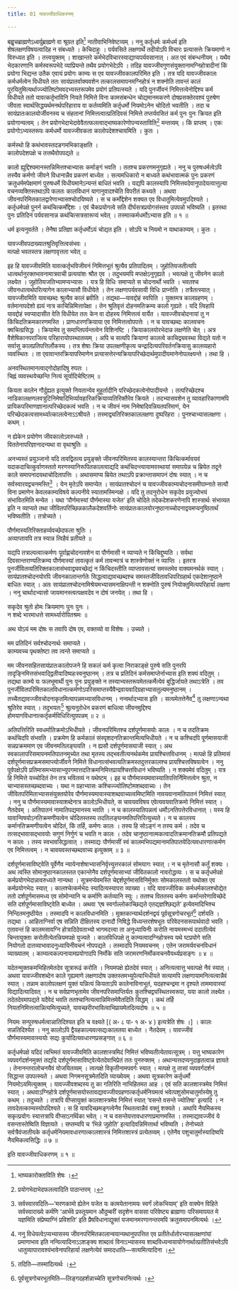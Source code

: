 ```yaml
---
title: 01 यावज्जीवाधिकरणम्

---
```

बह्वृचब्राह्मणेऽध्वर्युब्राह्मणे वा श्रूयत इति[^1] नातीवाभिनिवेष्टव्यम् । ननु कर्तृधर्मः कर्मधर्म इति शेषलक्षणविषयत्वादिह न संबध्यते । केचिदाहुः । पर्यवसिते लक्षणार्थे तदीयोऽपि विचारः प्रत्यासत्तेः क्रियमाणो न विरुध्यत इति । तत्त्वयुक्तम् । शाखान्तरे कर्मभेदविचारस्याद्याप्यपर्यवसानात् । अत एवं संबन्धनीयम् । यथैव भेदकारणानि कर्मस्वरूपभेदे व्याप्रियन्ते तथैव प्रयोगभेदेऽपि । तदिह यावज्जीवगुणसंयुक्तानामग्निहोत्रादीनां किं प्रयोगा भिद्यन्त उतैक एवायं प्रयोगः काम्यः स एव यावज्जीवकालपरिमित इति । तत्र यदि यावज्जीवकालः कर्मधर्मत्वेन विधीयते ततः सायंप्रातर्वाक्यवशेन तत्कालसमापनमग्निहोत्रं न शक्नोति तावन्तं कालं पूरयितुमित्यर्थाज्ज्योतिष्टोमवदभ्यस्तरूपमेव प्रयोगं प्रतिपत्स्यते । यदि पुनर्जीवनं निमित्तत्वेनोद्दिश्य कर्म विधीयते ततो यावत्कर्तृभाविनि नियते निमित्ते विना कामसंबन्धेन चोद्यमानमकरणे दोषप्रसक्तेरवश्यं पुरुषेण जीवता स्वार्थसिद्ध्यर्थमनर्थपरिहाराय वा कर्तव्यमिति कर्तृधर्मो नियमोऽनेन चोदितो भवतीति । तदा च सायंप्रातःकालयोर्जीवनस्य च संहतानां निमित्तत्वात्प्रतिदिवसं निमित्ते तप्तर्यवसितं कर्म पुनः पुनः क्रियत इति प्रयोगान्यत्वम् । तेन प्रयोगभेदाभेदावेवैतत्फलत्वाद्भाष्यकारेणोपन्यस्ताविति[^2] मन्तव्यम् । किं प्राप्तम् । एकः प्रयोगोऽभ्यस्तरूपः कर्मधर्मो यावज्जीवकता कालोपदेशश्चायमिति । कुतः ।

[^1]: भाष्यकारोक्ताविति शेषः ।


[^2]: प्रयोगभेदाभेदफलत्वादिति पाठान्तरम् ।


कर्मस्थो हि कथंभावस्तदङगमभिकाङ्क्षति ।  
कालोपदेशपक्षे च तत्तथैवोपपद्यते ॥  


कालो ह्युद्दिश्यमानस्तन्निमित्तश्चाभ्यासः कर्माङ्गं भवति । ततश्च प्रकरणमनुगृह्यते । ननु च पुरुषधर्मत्वेऽपि तस्यैव कर्मणो जीवने विधानान्नैव प्रकरणं बाध्येत । सत्यमधिकारो न बाध्यते कथंभावात्मकं पुनः प्रकरणं क्रतुधर्ममपेक्षमाणं पुरुषधर्मे विधीयमानेऽन्यन्तं बाधितं भवति । यद्यपि कालस्यापि निमित्तवदेवानुपादेयत्वात्तुल्या वचनव्यक्तिस्तथाऽपि फलतः कालविधानं यागानुवादश्चेति विपरीतं कथ्यते । अथवा जीवनपरिमितकालद्वारेणाभ्यासश्चोदयिष्यते । स च कर्मोद्देशेन शक्यत एव विधातुमित्येवमुपदिश्यते । कर्तृधर्मपक्षे पुनर्न कथंचित्कर्मोद्देशः । एवं चैकप्रयोगत्वे सति दीर्घसत्रप्रयोगसंस्तव उपपन्नो भविष्यति । इतरथा पुनः प्रतिदिनं पर्यवसानान्न कथंचित्सत्रसारूप्यं भवेत् । तस्मात्कर्मधर्मोऽभ्यास इति ॥ १ ॥

धर्म इत्यनुवर्तते । तेनैषा प्रतिज्ञा कर्तृधर्मोऽयं चोद्यत इति । सोऽपि च नियमो न याथाकाम्यम् । कुतः ।

यावज्जीवपदाख्यातश्रुतिवृत्तित्वसंभवः ।  
मत्पक्षे भवतस्तत्र लक्षणावृत्तता भवेत् ॥  


इह हि यावज्जीवमिति यावत्कर्तृभविजीवनं निमित्तभूतं श्रुत्यैव प्रतिपादितम् । जुहोतियजतीत्यपि धात्वर्थानुरक्तभावनामात्रवाची प्रत्ययांशः श्रौत एव । तदुभयमपि मप्तक्षेऽनुगृह्यते । भवत्पक्षे तु जीवनेन कालो लक्ष्येत  । जुहोतियजतिभ्यामप्यभ्यासः । यत्र हि विधिः समाप्यते स चोदनार्थो भवति । भवतश्च जीवनधात्वर्थपरित्यागेन कालाभ्यासौ विधीयेते । तेन लक्षणापर्यवसायी विधिः प्राप्नोति । तत्रैतत्स्यात् । यावज्जीवमिति यावच्छब्दः श्रुत्यैव कालं ब्रवीति । तद्यथा—यावद्दोहं स्वपिति । युक्तमत्र कालग्रहणम् । वर्तमानापदेशो ह्ययं नात्र काचिन्निमित्तापेक्षा । तेन श्रुतिवृत्तं दोहनमतिक्रम्य कालो गृह्यते । यदि त्विहापि यावद्दोहं स्वप्यादासीत वेति विधीयेत ततः केन वा दोहस्य निमित्तत्वं वार्येत । यावज्जीवचोदनायां तु न किंचिदतिक्रमकारणमस्ति । प्राणधारणक्रियाया एव निमित्तत्वोपपत्तेः । न च यावच्छब्दः कालवचनः क्वचित्प्रसिद्धः । क्रियामेव तु समाप्तिपर्यन्तत्वेन विशिनष्टि । क्रियाकालयोरभेदान्न लक्षणेति चेत् । अत्र वैशेषिकानपराजित्य परिहारायोपस्थातव्यम् । अपि च सत्यपि क्रियाणां कालत्वे काचिद्व्यवस्था विद्यते यतो न सर्वासु कालप्रतिपत्तिर्लोकस्य । तत्र शेषाः क्रिया उपलक्षणीकृत्य चन्द्रादित्यपरिवर्तनक्रियासु कालव्यहारो व्यवस्थितः । ता एवावान्तरक्रियापरिमाणेन प्रत्यासत्तेरन्यक्रियापरिच्छेदार्थमुपादीयमानेनोपलक्ष्यन्ते । तथा हि ।

अनवस्थितमानत्वाद्गोदोहादिषु रुपतः ।  
चिह्नं व्यवस्थयेच्छन्ति नित्यं सूर्यादिचेष्टितम् ॥  


कियता कालेन गौर्दुह्यत इत्युक्ते नियतान्येव मुहूर्तादीनि परिच्छेदकत्वेनोपादीयन्ते । तत्परिच्छेदश्च नाडिकालक्षणलवत्रुटिनिमेषादिभिर्व्यावहारिकक्रियाव्यतिरिक्तैरेव क्रियते । तदभ्यासवशेन तु व्यावहारिकाणामपि प्रायिकपरिमाणज्ञानात्परिच्छेदकत्वं भवति । न च जीवनं नाम निमेषादिवन्नियतपरिमाणं, येन परिच्छेदकत्वसामर्थ्यात्कालत्वेनाऽऽश्रीयते । तस्माद्व्यतिरिक्तकाललक्षणा दुष्परिहरा । पुनश्चाभ्यासलक्षणा । कथम् ।

न ह्येकेन प्रयोगेण जीवकालोऽवरुध्यते ।  
विततेनापरिज्ञानादन्यथा वा वृथाश्रुतिः ॥  


अनभ्यस्तं प्रयुञ्जानो यदि तावद्वितत्य प्रयुङ्क्ते जीवनपरिमितस्य कालस्यान्तरा किंचित्कर्मावयवं यदाकदाचित्कुर्वाणस्ततो मरणस्यानिरूपितकालत्वाद्यदि कथंचिदन्त्यायामवस्थायां समापयेन्न च म्रियेत तदूने काले समापनादयथाचोदितापत्तिः । अथासमाप्य म्रियेत तथाऽपि प्रक्रान्तासमापनं दोषः स्यात् । न च सर्वस्वारवद्वचनमस्ति[^3] । येन मृतेऽपि समाप्येत । सायंप्रातश्चोदनं च यावज्जीवकाम्यचोदनासमीपाम्नाते सत्यौ विना प्रमाणेन केवलकाम्यविषये कल्पनीये स्यातामस्मिन्पक्षे । यदि तु तदनुरोधेन सकृदेव प्रयुज्योभयं संभावितमिति मन्येत । यथा ‘पौर्णमास्यां पौर्णमास्या यजेत’ इति चोदिते तदेकदेशकरणेनापि शास्त्रार्थः संभाव्यत इति न व्याप्यते तथा जीवितपरिच्छिन्नकालैकदेशवर्तिनोः सायंप्रातःकालयोरनुष्ठानाच्चोदनाद्वयमप्यनुष्ठितार्थं भविष्यतीति । तत्रोच्यते ।

[^3]: सर्वस्वारवदिति—‘मरणकामो ह्येतेन यजेत यः कामयेतानामयः स्वर्गं लोकभियाम्’ इति वाक्येन विहिते सर्वस्वाराख्ये कर्मणि ‘आर्भवे प्रस्तूयमान औदुम्बरीं सदृशेन वाससा परिवेष्ट्य ब्राह्मणाः परिसमापयत मे यज्ञमिति संप्रेष्याग्निं प्रविशति’ इति प्रैषविधानाद्युक्तं यजमानमरणानन्तरमपि क्रतुसमापनमित्यर्थः ।


पौर्णमास्यतिरिक्ताहर्व्यवच्छेदफला श्रुतिः ।  
अव्याप्तावपि तत्र स्यान्न त्विहैवं प्रतीयते ॥  


यद्यपि तत्राल्पत्वात्कर्मणः पूर्वाह्णचोदनावशेन वा पौर्णमासी न व्याप्यते न किंचिद्दुष्यति । सर्वथा दिवसान्तराण्यतिक्रम्य पौर्णमास्यां तावत्कृतं कर्म तावन्मात्रं च शास्त्रेणोक्तं न व्याप्तिः । इतरत्र पुनर्जीवितव्यतिरिक्तकालासंभवाद्व्यवच्छेद्यं न किंचिदस्तीति व्याप्तावसत्यां समस्तमेव वाक्यमनर्थकं स्यात् । सायंप्रातश्चोदनयोरपि जीवनकालान्तर्गतेः सिद्धत्वाद्यावच्छब्दश्च समस्तजीवितावधिपरिग्रहार्थ एकदेशानुष्ठाने बाधितः स्यात् । अतः सायंप्रातश्चोदनामिश्रेयमभ्यासमनाक्षिपन्ती न शक्नोति पुरुषं नियोक्तुमित्यपरिहार्या लक्षणा । ननु चार्थादभ्यासो जायमानस्त्वत्पक्षवदेव न दोषं जनयेत् । तथा हि ।

सकृदेव श्रुतो होमः क्रियमाणः पुनः पुनः ।  
न शब्दे भारमाधत्ते सामर्थ्यारोपितश्रमः ॥  


अथ योऽयं मम दोषः स तवापि दोष एव, वक्तव्यो वा विशेषः । उच्यते ।

मम प्रतिदिनं सर्वश्चोदनार्थः समाप्यते ।  
काम्यवच्च पृथक्तेष्टा तव त्वन्ते समाप्यते ॥  


मम जीवनसहितसायंप्रातःकालोपजने हि सकलं कर्म कृत्वा निराकाङ्क्षे पुरुषे सति पुनरपि तादृङ्निमित्तसंभवाद्द्वितीयादिष्वहःस्वनुष्ठानम् । तत्र च प्रतिदिनं कर्मसमाप्तेर्नाभ्यास इति शक्यं वदितुम् । तद्यथा काम्ये यः फलभूमार्थी पुनः पुनः प्रयुङ्क्ते न तस्याभ्यस्तरूपमेतत्कर्मेत्येवं बुद्धिर्जायते तथाऽत्रेति । तव पुनर्जीवितपरिमितकालविधानात्कर्मणोऽपरिसमाप्तस्यैवैन्द्रवायवादिग्रहाभ्यासतुल्यमनुष्ठानम् । तच्चैतद्यावज्जीवचोदनाकृतमित्यापन्नमभ्यासविधानम् । नन्वर्थादभ्यास इति । सत्यमेतत्तेनैव[^4] तु लक्षणाऽन्यथा श्रुतिरेव स्यात् । तदुभयतः[^5] श्रुत्यनुरोधेन प्रकरणं बाधित्वा जीवनमुद्दिश्य होमयागविधानात्कर्तृकर्मविधिरित्युपपन्नम् ॥ २ ॥

[^4]: ननु विधेयत्वेऽप्यभ्यासस्य जीवनपरिमितकालान्वयान्यथानुपपत्तित एव प्रतीतेर्धातोरभ्यासलक्षणांयां प्रमाणाभाव इति नन्वित्यादिनाऽऽशङ्क्य शाब्दत्वं विनाऽभ्यासस्य शाब्दविध्यन्वयायोगेनार्थात्प्रतीतिसंभवेऽपि धातुव्यापारावश्यंभावेनापरिहार्या लक्षणेत्येवं समादधाति—सत्यमित्यादिना ।


[^5]: तदिति—तस्मादित्यर्थः ।


अतिपत्तिरिति स्वधर्मातिक्रमोऽभिधीयते । जीवनपरिमितश्च दर्शपूर्णमासयोः कालः । न च तदतिक्रमः कथंचिदपि संभवति । प्रक्रमेण हि कर्मकालं संस्पृशदनतिक्रान्तमित्यभिधीयते । न च कश्चिदपि पूर्णमासयाजी सन्नप्रक्रममाण एव जीवनमतिलङ्घयति । न ह्यसौ दर्शपूर्णमासयाजी स्यात् । अथ स्वकालापरिसमापनमतिपातनमुच्येत तथा मृतस्य तद्भवतीत्यनर्थकमेव प्रायश्चित्तविधानम् । मत्पक्षे हि प्रतिमासं दर्शपूर्णमासप्रक्रमसमाप्त्योर्जीवने निमित्ते विधानात्संभवत्यतिक्रमस्तदुत्तरकालश्च प्रायश्चित्तविषयत्वेन । ननु पूर्वपक्षेऽपि प्रतिमासमभ्यासाभ्युपगमात्तदतिक्रमनिमित्तप्रायश्चित्तविधानं भविष्यति । न शक्यमेवं वदितुम् । यत्र हि निमित्ते यच्चोदितं तेन तत्र भवितव्यं न यथेष्टम् । इह च पौर्णमास्यमावास्यातिपत्तिर्निमित्तत्वेन श्रुता, न चाभ्यासस्तच्छब्दवाच्यः । यथा न ग्रहाभ्यासः कश्चिज्ज्योतिष्टोमशब्दवाच्यः । तेन जीवितपरिमिताभ्याससंयुक्तयोरेव पौर्णमास्यमावास्याशब्दवाच्यत्वमिष्टमिति नावयवानामतिपातनं निमित्तं स्यात् । ननु च पौर्णमास्यमावास्याशब्देनात्र कालोऽभिधीयते, स चावयवविषय एवेत्यवयवातिक्रमो निमित्तं स्यात् । नैतदेवम् । अतिपातनं नामातिपद्यमानस्य भवति । न च कालस्यातिपन्नत्वं धर्मोऽनतिपत्तेरविधानात् । यस्य हि यावान्विषयोऽनतिक्रमणीयत्वेन चोदितस्तस्य तदतिलङ्घनमतिपत्तिरित्युच्यते । न च कालस्य कर्मानतिक्रमणीयत्वेन चोदितं, किं तर्हि, कर्मणः कालः । तस्य हि सोऽङ्गं न तस्य कर्म । तदेव च तत्सद्भावासद्भावयोः सगुणं निर्गुणं च भवति न कालः । तदेव चानुष्ठानात्मकत्वादतिक्रमानतिक्रमौ प्रतिपद्यते न कालः । तस्य स्वभावसिद्धत्वात् । तस्माद्यः पौर्णमासीं स्वं कालमभिपद्यमानामतिपातयेदित्यवधारणात्कर्मण एव निमित्तत्वम् । न चावयवस्तच्छब्दवाच्य इत्युक्तम् ॥ ३ ॥

दर्शपूर्णमासाविष्ट्वेति पूर्वेणैव न्यायेनाशेषाभ्यासनिर्वृत्त्युत्तरकालं सोमयागः स्यात् । न च मृतेनासौ कर्तुं शक्यः । अथ त्वस्ति सोमानुष्ठानकालस्तत एकान्तेनैव दर्शपूर्णमासाभ्यां जीवितकालो नावरोद्धव्यः । स च कर्तृधर्मपक्षे कर्मप्रयोगभेदान्नावरुध्यते नान्यथा । सूत्रमप्येवमस्ति चेद्दर्शपूर्णमासविनिर्मुक्तः सोमकालस्ततो यथोक्त एव कर्मप्रयोगभेदः स्यात् । कालश्चेत्कर्मभेदः स्यादित्यस्यापरा व्याख्या । यदि यावज्जीविकः कर्मधर्मकालश्चोद्येत ततो दर्शपूर्णमासमध्य एव सोमोन्यानि च कर्माणि कर्तव्यानि स्युः । ततश्च विततस्य कर्मणः कर्मान्तरेणाविच्छेदे सति दर्शपूर्णमासाविष्ट्वेति बाध्येत । अथवा ‘एष स्वर्गाल्लोकाच्छिद्यते एतद्यज्ञश्छिद्यते’ इत्येवमादिभिश्च निन्दितमनुष्ठीयेत । तस्मादपि न कालविधानमिति । मुक्तकान्यार्थदर्शनद्वयं पूर्वसूत्रगोचरभूतं[^6] दर्शयति । तद्यथा । आहिताग्निर्वा एष सन्निति दीक्षितस्य दानादौ निषिद्धे विध्यन्तरशेषभूतः परिवेदनसरूपार्थवादो भवति । एतावन्तं हि कालमसावग्नि होत्रादिदेवताभ्यो भागमदत्त्वा ता अनुध्यायिनीः करोति नायमस्मभ्यं ददातीत्येवं चिन्तायुक्ताः करोतीत्येतन्नियमपक्षे युज्यते । कालविधिपक्षे तु काम्यत्वादग्निहोत्रस्य यथे ष्टप्रयोगे सति नियोगतो दातव्याभावादनुध्यायिनीवचनं नोपपद्यते । तस्मादपि नियमवचनम् । एतेन जरामर्यवचनविधानं व्याख्यातम् । काम्यत्वकल्पनायामप्रयोगादपि निर्मोके सति जरामरणनिर्मोकवचनवैयर्थ्यप्रसङ्गः ॥ ४ ॥

[^6]: पूर्वसूत्रगोचरभूतमिति—लिङ्गदहर्शन्नाच्चेति सूत्रगोचरनित्यर्थः ।


यदेतन्मुक्तकमभिहितमेतदेव सूत्रारूढं करोति । नियमपक्षे ह्येतदेवं स्यात् । अनित्यत्वात्तु भवत्पक्षे नैवं स्यात् । अथवा यावज्जीवशब्देन काले गृह्यमाणे लक्षणादोष उक्तस्तमभ्युपेत्याभिधीयते सत्यामपि लक्षणायामनित्यत्वान्नैवं स्यात् । तन्नाम कालोपलक्षणं युक्तं यन्नित्यं कियताऽपि कालेनाविनाभूतं, यदहश्चन्द्रमा न दृश्यते ताममावास्यां विद्यादित्यादिवत् । न च सर्वप्राणभृतामेव जीवनपरिसमाप्तिर्यतः कुतश्चिद्व्यस्थितस्वरूपा, यया कालो लक्ष्येत । तदेतदेवमापद्यते यदैवेदं भवति ततश्चानित्यत्वान्निमित्तमेवैतदिति सिद्धम् । कथं तर्हि नियतनिमित्तत्वान्नित्यमित्युच्यते, यावच्छरीरभावित्वाभिप्रायमेतदित्यदोषः ॥ ५ ॥

नियमः सन्पुरुषधर्मत्वान्नातिदिश्यत इति च वक्ष्यते \[( अ॰ ८ पा॰ १ अ॰ ४ ) इत्यत्रेति शेषः ।\]  । कालः सन्नतिदिश्येत । ननु कालोऽपि द्वैयहकाल्यवत्सद्यःकालतया बाध्येत । नैतदेवम् । यावज्जीवं पौर्णमास्यमावास्ययोः सद्यः कुर्यादित्यवधारणप्रसङ्गात् ॥ ६ ॥

कर्तृधर्मपक्षे यदिदं त्वभिमतं यावज्जीवमिति कालशास्त्रमिदं निमित्तं भविष्यतीत्येतावत्सूत्रम् । यत्तु भाष्यकारेण व्यपवर्गदर्शनमुक्तं तद्यदि दर्शपूर्णमासाविष्ट्वेत्येतदेवाभिप्रेतं ततः पुनरुक्तम् । अथान्यत्तदप्यनुदाहृतत्वान्न ज्ञायते । तेनानन्तरालोचनयैवं योजयितव्यम् । त्वत्पक्षे विकृतीनामपवर्गः स्यात् । मत्पक्षे तु तासां व्यपवर्गदर्शनं सिद्धान्त उपपत्स्यते । अथवा निगमनसूत्रमेतदिति व्याख्येयम् । अथवा सूत्रकारेण कर्तृधर्मो नियमोऽयमित्युक्तम् । यावज्जीवशब्दस्य तु का गतिरिति नाभिहितमत आह । एवं सति कालशास्त्रमेव निमित्तं स्यात् । अथवाऽग्निहोत्रे दर्शपूर्णमासयोस्तावद्यावज्जीवग्रहणात्कर्तृधर्मनियमत्वं भवेत्पशुसोमचातुर्मास्येषु तु कथम् । तदुच्यते । तत्रापि वीप्सायुक्तं कालशास्त्रमेव निमित्तं स्यात् ‘वसन्ते वसन्ते ज्योतिषा’ इत्यादि । न तावदेतत्काम्यस्योपदिश्यते । स हि यावदिच्छमङ्गत्वेनैव स्थितत्वान्नैवं वक्तुं शक्यते । अथापि नैयमिकस्य सकृत्प्रयोगः स्यात्तत्रापि वीप्साऽनर्थिका भवेत् । न च वसन्तेयत्तावधारणाप्रमाणमस्ति । तस्माद्यावज्जीवं ये वसन्तास्तेष्विति विज्ञायते । सप्तम्यपि च ‘भिन्ने जुहोति’ इत्यादिवन्निमित्तार्था भविष्यति । तेनोच्यते सर्वत्रैवंजातीयके कर्तृधर्मनियमावधारणात्कालशास्त्रं निमित्तशास्त्रं प्रत्येतव्यम् । एतेनैव पशुचातुर्मास्यादिष्वपि नैयमिकत्वसिद्धिः ॥ ७ ॥

इति यावज्जीवाधिकरणम् ॥ १ ॥